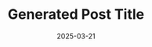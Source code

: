 ---
title: 'Generated Post Title'
date: '2025-03-21'
image: 'https://cdn.diblasio.social/static/photos/2025/20250321_125337.jpg'
thumbnail: 'https://cdn.diblasio.social/static/photos/2025/thumbnails/20250321_125337.jpg'
alt_text: "Pink blossoms with reddish leaves on a tree branch against a clear blue sky."
tags:
  - "#Photography"
  - "#Nature"
  - "#SpringBlossoms"
  - "#Bee"
  - "#Flowers"
  - "#MacroPhotography"
  - "#Fujifilm"
  - "#NatureLovers"
  - "#CloseUp"
  - "#Bloom"
description: ''
created_date: '2025-03-21'
location: "Unknown location"
exif_data: "FUJIFILM X-T4 XF100-400mmF4.5-5.6 R LM OIS WR (1/1300 | f/5.6 | ISO 320)"
draft: false
---